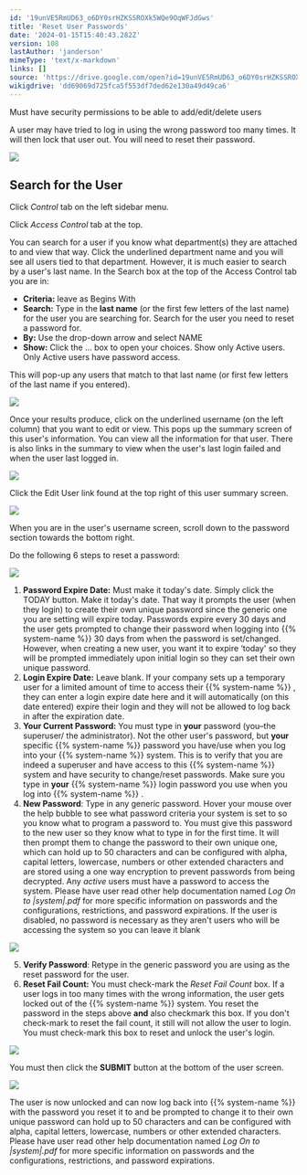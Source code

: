 ```yaml
---
id: '19unVE5RmUD63_o6DY0srHZKSSROXk5WQe9OqWFJdGws'
title: 'Reset User Passwords'
date: '2024-01-15T15:40:43.282Z'
version: 108
lastAuthor: 'janderson'
mimeType: 'text/x-markdown'
links: []
source: 'https://drive.google.com/open?id=19unVE5RmUD63_o6DY0srHZKSSROXk5WQe9OqWFJdGws'
wikigdrive: 'dd69069d725fca5f553df7ded62e130a49d49ca6'
---
```

Must have security permissions to be able to add/edit/delete users

A user may have tried to log in using the wrong password too many times. It will then lock that user out. You will need to reset their password.

![](../reset-user-passwords.assets/d10fea4e44e3088b945498c0fb84cf85.png)

## Search for the User

Click *Control* tab on the left sidebar menu.

Click *Access Control* tab at the top.

You can search for a user if you know what department(s) they are attached to and view that way. Click the underlined department name and you will see all users tied to that department. However, it is much easier to search by a user's last name. In the Search box at the top of the Access Control tab you are in:

* <strong>Criteria:</strong> leave as Begins With
* <strong>Search:</strong> Type in the <strong>last name</strong> (or the first few letters of the last name) for the user you are searching for. Search for the user you need to reset a password for.
* <strong>By:</strong> Use the drop-down arrow and select NAME
* <strong>Show:</strong> Click the … box to open your choices. Show only Active users. Only Active users have password access.

This will pop-up any users that match to that last name (or first few letters of the last name if you entered).

![](../reset-user-passwords.assets/41da3840f4e2f467da7b854445021460.png)

Once your results produce, click on the underlined username (on the left column) that you want to edit or view. This pops up the summary screen of this user's information. You can view all the information for that user. There is also links in the summary to view when the user's last login failed and when the user last logged in.

![](../reset-user-passwords.assets/dd116686fc18841f167805c2ef0c1aea.png)

Click the Edit User link found at the top right of this user summary screen.

![](../reset-user-passwords.assets/e120c74e6420b79b91549055e42beb9d.png)

When you are in the user's username screen, scroll down to the password section towards the bottom right.

Do the following 6 steps to reset a password:

![](../reset-user-passwords.assets/5fa6387401647e40f139b6a3dfaf5caf.png)

1. <strong>Password Expire Date:</strong> Must make it today's date. Simply click the TODAY button. Make it today's date. That way it prompts the user (when they login) to create their own unique password since the generic one you are setting will expire today. Passwords expire every 30 days and the user gets prompted to change their password when logging into {{% system-name %}} 30 days from when the password is set/changed. However, when creating a new user, you want it to expire ‘today' so they will be prompted immediately upon initial login so they can set their own unique password.
2. <strong>Login Expire Date:</strong> Leave blank. If your company sets up a temporary user for a limited amount of time to access their {{% system-name %}} , they can enter a login expire date here and it will automatically (on this date entered) expire their login and they will not be allowed to log back in after the expiration date.
3. <strong>Your Current Password:</strong> You must type in <strong>your</strong> password (you–the superuser/ the administrator). Not the other user's password, but <strong>your</strong> specific {{% system-name %}} password you have/use when you log into your {{% system-name %}} system. This is to verify that you are indeed a superuser and have access to this {{% system-name %}} system and have security to change/reset passwords. Make sure you type in <strong>your</strong> {{% system-name %}} login password you use when you log into {{% system-name %}} .
4. <strong>New Password</strong>: Type in any generic password. Hover your mouse over the help bubble to see what password criteria your system is set to so you know what to program a password to. You must give this password to the new user so they know what to type in for the first time. It will then prompt them to change the password to their own unique one, which can hold up to 50 characters and can be configured with alpha, capital letters, lowercase, numbers or other extended characters and are stored using a one way encryption to prevent passwords from being decrypted. Any <em>active</em> users must have a password to access the system. Please have user read other help documentation named <em>Log On to |system|.pdf</em> for more specific information on passwords and the configurations, restrictions, and password expirations. If the user is disabled, no password is necessary as they aren't users who will be accessing the system so you can leave it blank

![](../reset-user-passwords.assets/c87a0a726234d718dc3fc3dbb20d6a63.png)

5. <strong>Verify Password</strong>: Retype in the generic password you are using as the reset password for the user.
6. <strong>Reset Fail Count:</strong> You must check-mark the <em>Reset Fail Count</em> box. If a user logs in too many times with the wrong information, the user gets locked out of the {{% system-name %}} system. You reset the password in the steps above <strong>and</strong> also checkmark this box. If you don't check-mark to reset the fail count, it still will not allow the user to login. You must check-mark this box to reset and unlock the user's login.

![](../reset-user-passwords.assets/c3481f041194c9c60e168704231899c5.png)

You must then click the **SUBMIT** button at the bottom of the user screen.

![](../reset-user-passwords.assets/4c1c0e22022fdb7307ece84d1117efc7.png)

The user is now unlocked and can now log back into {{% system-name %}} with the password you reset it to and be prompted to change it to their own unique password can hold up to 50 characters and can be configured with alpha, capital letters, lowercase, numbers or other extended characters. Please have user read other help documentation named *Log On to |system|.pdf* for more specific information on passwords and the configurations, restrictions, and password expirations.
